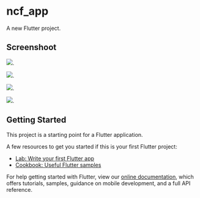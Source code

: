# ncf_app

A new Flutter project.

## Screenshoot
![](asset/images/login.PNG).

![](asset/images/home.PNG).

![](asset/images/list.PNG).

![](asset/images/create.PNG).

## Getting Started

This project is a starting point for a Flutter application.

A few resources to get you started if this is your first Flutter project:

- [Lab: Write your first Flutter app](https://flutter.dev/docs/get-started/codelab)
- [Cookbook: Useful Flutter samples](https://flutter.dev/docs/cookbook)

For help getting started with Flutter, view our
[online documentation](https://flutter.dev/docs), which offers tutorials,
samples, guidance on mobile development, and a full API reference.
